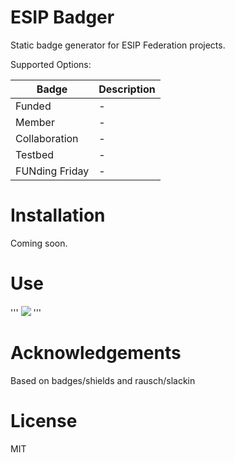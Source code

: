 ESIP Badger
===========

Static badge generator for ESIP Federation projects.

Supported Options:

| Badge | Description |
|-------|-------------|
| Funded | - |
| Member | - |
| Collaboration | - |
| Testbed | - |
| FUNding Friday | - |


Installation
============

Coming soon.


Use
===

'''
<img src="http://example.com/funded.svg">
'''


Acknowledgements
================

Based on badges/shields and rausch/slackin


License
=======
MIT